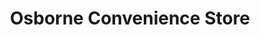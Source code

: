 ---
title: "Osborne Convenience Store"
url: /hartlepool/osborne-convenience-store/
shop: Lebensmittel
---